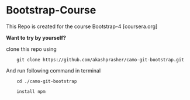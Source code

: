# Bootstrap-Course

This Repo is created for the course Bootstrap-4 [coursera.org]

__Want to try by yourself?__

clone this repo using

        git clone https://github.com/akashprasher/camo-git-bootstrap.git

And run following command in terminal

        cd ./camo-git-bootstrap

        install npm